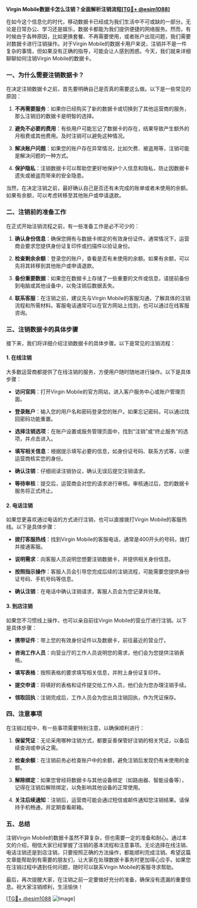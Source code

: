 **Virgin Mobile数据卡怎么注销？全面解析注销流程[[TG💪+ @esim1088](https://t.me/s/esim1088)]**

在如今这个信息化的时代，移动数据卡已经成为我们生活中不可或缺的一部分。无论是日常办公、学习还是娱乐，数据卡都能为我们提供便捷的网络服务。然而，有时候由于各种原因，比如更换套餐、不再需要使用，或者账户出现问题，我们需要对数据卡进行注销操作。对于Virgin Mobile的数据卡用户来说，注销并不是一件复杂的事情，但如果没有正确的指导，可能会让人感到困惑。今天，我们就来详细聊聊如何注销Virgin Mobile的数据卡。

### 一、为什么需要注销数据卡？

在决定注销数据卡之前，首先要明确自己是否真的需要这么做。以下是一些常见的原因：

1. **不再需要服务**：如果你已经购买了新的数据卡或切换到了其他运营商的服务，那么注销旧的数据卡是明智的选择。
   
2. **避免不必要的费用**：有些用户可能忘记了数据卡的存在，结果导致产生额外的月租费或其他费用。及时注销可以避免这种情况。

3. **解决账户问题**：如果您的账户存在异常情况，比如欠费、被盗用等，注销可能是解决问题的一种方式。

4. **保护隐私**：注销数据卡可以帮助您更好地保护个人信息和隐私，防止因数据卡遗失或被盗而带来的安全隐患。

当然，在决定注销之前，最好确认自己是否还有未完成的账单或者未使用的余额。如果有余额，可以考虑转移至其他账户或申请退款。

### 二、注销前的准备工作

在正式开始注销流程之前，有一些准备工作是必不可少的：

1. **确认身份信息**：确保您拥有与数据卡绑定的有效身份证件。通常情况下，运营商会要求您提供身份证复印件或扫描件以验证身份。

2. **检查剩余余额**：登录您的账户，查看是否有未使用的余额。如果有余额，可以先将其转移到其他账户或申请退款。

3. **备份重要数据**：如果您在数据卡上存储了一些重要的文件或信息，请提前备份到电脑或其他设备中，以免注销后数据丢失。

4. **联系客服**：在注销之前，建议先与Virgin Mobile的客服沟通，了解具体的注销流程和所需材料。客服电话通常可以在官方网站上找到，也可以通过在线客服咨询。

### 三、注销数据卡的具体步骤

接下来，我们将详细介绍注销数据卡的具体步骤。以下是常见的注销流程：

#### 1. 在线注销

大多数运营商都提供了在线注销的服务，方便用户随时随地进行操作。以下是具体步骤：

- **访问官网**：打开Virgin Mobile的官方网站，进入客户服务中心或账户管理页面。
  
- **登录账户**：输入您的用户名和密码登录您的账户。如果忘记密码，可以通过找回密码功能重置。

- **选择注销选项**：在账户设置或服务管理页面中，找到“注销”或“终止服务”的选项，并点击进入。

- **填写相关信息**：根据提示填写必要的信息，如身份证号码、联系方式等，以便运营商核实您的身份。

- **确认注销**：仔细阅读注销协议，确认无误后提交注销请求。

- **等待审核**：提交后，运营商会对您的请求进行审核。审核通过后，您的数据卡服务将正式终止。

#### 2. 电话注销

如果您更喜欢通过电话的方式进行注销，也可以直接拨打Virgin Mobile的客服热线。以下是具体步骤：

- **拨打客服热线**：找到Virgin Mobile的客服电话，通常是400开头的号码，拨打并接通客服。

- **说明需求**：向客服人员说明您想要注销数据卡，并提供相关身份信息。

- **按照指示操作**：客服人员会引导您完成后续的注销流程，可能需要您提供身份证号码、手机号码等信息。

- **确认注销**：在电话中确认注销请求，客服人员会为您记录并处理。

#### 3. 到店注销

如果您不习惯线上操作，也可以亲自前往Virgin Mobile的营业厅进行注销。以下是具体步骤：

- **携带证件**：带上您的有效身份证件以及数据卡，前往最近的营业厅。

- **咨询工作人员**：向营业厅的工作人员说明您的需求，他们会为您提供注销表格。

- **填写表格**：按照表格的要求填写相关信息，并附上身份证复印件。

- **提交申请**：将填好的表格和证件提交给工作人员，他们会为您办理注销手续。

- **领取回执**：注销完成后，工作人员会为您出具注销回执，作为凭证保存。

### 四、注意事项

在注销过程中，有一些事项需要特别注意，以确保顺利进行：

1. **保留凭证**：无论采用哪种注销方式，都要妥善保管好注销的相关凭证，以备后续查询或申诉之需。

2. **检查余额**：在注销前务必检查账户中的余额，避免注销后发现仍有未使用的金额。

3. **解除绑定**：如果您曾经将数据卡与其他设备绑定（如路由器、智能设备等），记得在注销后解除绑定，以免影响其他设备的正常使用。

4. **关注后续通知**：注销后，运营商可能会通过短信或邮件通知您注销结果。请保持手机畅通，并定期查看邮箱。

### 五、总结

注销Virgin Mobile的数据卡虽然不算复杂，但也需要一定的准备和耐心。通过本文的介绍，相信大家已经掌握了注销的基本流程和注意事项。无论选择在线注销、电话注销还是到店注销，只要按照正确的方法操作，都能顺利完成注销。希望这篇文章能帮助到有需要的朋友们，让大家在处理数据卡事务时更加得心应手。如果您在注销过程中遇到任何问题，随时可以联系Virgin Mobile的客服寻求帮助。

最后，再次提醒大家，在注销之前一定要做好充分的准备，确保没有遗漏的重要信息。祝大家注销顺利，生活愉快！

[[TG💪+ @esim1088](https://t.me/s/esim1088) ![Image](https://i.postimg.cc/4NQfJmqS/Snipaste-2025-05-13-00-14-12.png)]